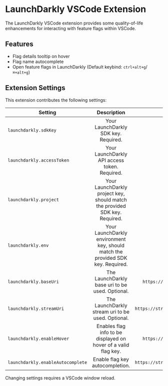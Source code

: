 # LaunchDarkly VSCode Extension

The LaunchDarkly VSCode extension provides some quality-of-life enhancements for interacting with feature flags within VSCode.

## Features

- Flag details tooltip on hover
- Flag name autocomplete
- Open feature flags in LaunchDarkly (Default keybind: `ctrl+alt+g`/`⌘+alt+g`)

## Extension Settings

This extension contributes the following settings:

| Setting                           | Description                                                                     | Default value                     |
| --------------------------------- |:-------------------------------------------------------------------------------:| --------------------------------: |
| `launchdarkly.sdkKey`             | Your LaunchDarkly SDK key. Required.                                            | undefined                         |
| `launchdarkly.accessToken`        | Your LaunchDarkly API access token. Required.                                   | undefined                         |
| `launchdarkly.project`            | Your LaunchDarkly project key, should match the provided SDK key. Required.     | undefined                         |
| `launchdarkly.env`                | Your LaunchDarkly environment key, should match the provided SDK key. Required. | first environment                 |
| `launchdarkly.baseUri`            | The LaunchDarkly base uri to be used. Optional.                                 | `https://app.launchdarkly.com`    |
| `launchdarkly.streamUri`          | The LaunchDarkly stream uri to be used. Optional.                               | `https://stream.launchdarkly.com` |
| `launchdarkly.enableHover`        | Enables flag info to be displayed on hover of a valid flag key.                 | `https://app.launchdarkly.com`    |
| `launchdarkly.enableAutocomplete` | Enable flag key autocompletion.                                                 | `https://stream.launchdarkly.com` |

Changing settings requires a VSCode window reload.
